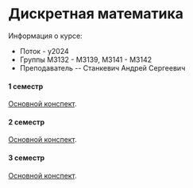 # Дискретная математика

Информация о курсе:

* Поток - y2024
* Группы М3132 - М3139, M3141 - M3142
* Преподаватель -- Станкевич Андрей Сергеевич

#### 1 семестр

[Основной конспект](./DiscretMath-1.pdf).

#### 2 семестр

[Основной конспект](./DiscretMath-2.pdf).

#### 3 семестр

[Основной конспект](./DiscretMath-3.pdf).


